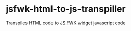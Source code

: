 # jsfwk-html-to-js-transpiller
Transpiles HTML code to [JS FWK](https://github.com/DanielMazurkiewicz/jsfwk) widget javascript code

### <SCRIPT>

#### STATIC

Code in given script will be executed once, on module load

Example:
```html
<script static>
    let widget = require('widget');
</script>
```

#### BEFORE

Code in given script will execute before widget DOM is build

Example:
```html
<script before>
    alert('Wiget execution begins');
</script>
```

#### AFTER

Code in given script will execute before widget DOM is build

Example:
```html
<script after>
    alert('Widget execution ends');
</script>
```

### <SCRIPT(=...)>

#### SET

Code of given script will be converted to widget attribute setter. Value to set attribute is passed through "value" variable. See example.

Example:
```html
<script(=customAttribute) set>
    console.log(value);
</script>
```

#### GET

Code of given script will be converted to widget attribute getter. 

Example:
```html
<script(=customAttribute) get>
    return 'hello';
</script>
```

#### VISIBLE

This will make changes to attributes visible to DOM (by default attribute changes are hidden to DOM)

Example:
```html
<script(=customAttribute) set visible>
    console.log(value);
</script>
```

### <SCRIPT(&...)>

This will assign event to DOM element.

Example:
```html
<button(plusOne)>+1</button>
<script(&click, plusOne)>
    alert('button clicked');
</script>
```
This example will assign a 'click' event to button named plusOne;


### <STYLE>

Styles must have named selectors. Names of selectors becomes available to HTML elements as local static variables

Example:
```html
<style>
    .green {
        color: green;
    }
    .red > div {
        color: red;
    }
    @media screen and (min-width: 480px) {
        .blue {
            color: blue;
        }
    }
</style>

<div class=[red,green,blue]>
```

_NOTE the usage of class attribute and that styles will produce static variables so remember not to create other variables and constants with same name and once you change a value of such a variable, a new value will apply to every new instance of widget_
```javascript
let red, green, blue;
```


### <^...>

Append widget into DOM

Example:
```html
<script static>
    const widget = require('./widget.html');
</script>
<^widget>
    hello world from widget!!! ;-)
</^widget>
```

#### <@...>

Widget DOM placeholder, all elements will be attached into defined in widget place.
Example:
```html
<script static>
    const widget = require('./widget.html');
</script>
<^widget>
    <@title><img src='dozy.jpg>'/> Dozy </@title>
    <@content> A beautifull flower </@content>        
</^widget>
```

### <...(...)>

This creates named HTML element, a variable for quick access to element.

_CAUTION!!! There must be one element named "main". This element will be returned as widget root._

Example:
```html
<div(main)>
    <div(shortInfo)/>
    <div(fullInfo)/>
</div>

<script after>
    shortInfo.innerHTML = 'some short info';
    main.className = '';
</script>
```

#### <...(@...)>

This creates named HTML element, a variable for quick access to element and a placeholder in widget.
Default placeholder for appending new elements to widget is 'main' element, but if you wish to change it define '@content' placeholder.

Example
```html
<div(main)>
    <div(@leftPanel)/>
    <div(@rightPanel)/>
</div>
```
_NOTE that it also creates variables for quick access to placeholders_

## Check example to see how it works:
[JS FWK html example on github](https://github.com/DanielMazurkiewicz/jsfwk-app-example-html)